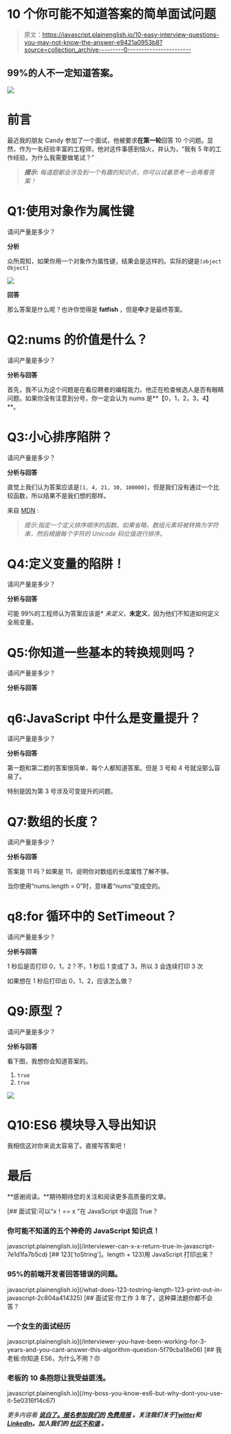 # 10 个你可能不知道答案的简单面试问题

> 原文：<https://javascript.plainenglish.io/10-easy-interview-questions-you-may-not-know-the-answer-e9421a0953b8?source=collection_archive---------0----------------------->

## 99%的人不一定知道答案。

![](img/b46321a14571fd703d524304e93b5391.png)

# 前言

最近我的朋友 Candy 参加了一个面试，他被要求**在第一轮**回答 10 个问题。显然，作为一名经验丰富的工程师，他对这件事感到恼火，并认为，“我有 5 年的工作经验，为什么我需要做笔试？”

> ***提示:*** *每道题都会涉及到一个有趣的知识点，你可以试着思考一会再看答案！*

# Q1:使用对象作为属性键

请问产量是多少？

**分析**

众所周知，如果你用一个对象作为属性键，结果会是这样的。实际的键是`[object Object]`

![](img/37ade441d375728687683c0e24095a57.png)

**回答**

那么答案是什么呢？也许你觉得是 **fatfish** ，但是**中**才是最终答案。

# Q2:nums 的价值是什么？

请问产量是多少？

**分析与回答**

首先，我不认为这个问题是在看应聘者的编程能力。他正在检查候选人是否有眼睛问题。如果你没有注意到分号，你一定会认为 nums 是**【0，1，2，3，4】**。

# Q3:小心排序陷阱？

请问产量是多少？

**分析与回答**

直觉上我们认为答案应该是`[1, 4, 21, 30, 100000]`，但是我们没有通过一个比较函数，所以结果不是我们想的那样。

来自 [MDN](https://developer.mozilla.org/en-US/docs/Web/JavaScript/Reference/Global_Objects/Array/sort) :

> *提示:指定一个定义排序顺序的函数。如果省略，数组元素将被转换为字符串，然后根据每个字符的 Unicode 码位值进行排序。*

# Q4:定义变量的陷阱！

请问产量是多少？

**分析与回答**

可能 99%的工程师认为答案应该是* *未定义*，**未定义**，因为他们不知道如何定义全局变量。

# Q5:你知道一些基本的转换规则吗？

请问产量是多少？

**分析与回答**

# q6:JavaScript 中什么是变量提升？

请问产量是多少？

**分析与回答**

第一题和第二题的答案很简单，每个人都知道答案。但是 3 号和 4 号就没那么容易了。

特别是因为第 3 号涉及可变提升的问题。

# Q7:数组的长度？

请问产量是多少？

**分析与回答**

答案是 11 吗？如果是 11，说明你对数组的长度属性了解不够。

当你使用“nums.length = 0”时，意味着“nums”变成空的。

# q8:for 循环中的 SetTimeout？

请问产量是多少？

**分析与回答**

1 秒后是否打印 0，1，2？不，1 秒后 1 变成了 3，所以 3 会连续打印 3 次

如果想在 1 秒后打印出 0，1，2，应该怎么做？

# Q9:原型？

请问产量是多少？

**分析与回答**

看下图，我想你会知道答案的。

1.  `true`
2.  `true`

![](img/98bed0465dfec2e97cb35848cbcdae2b.png)

# Q10:ES6 模块导入导出知识

我相信这对你来说太容易了。直接写答案吧！

# 最后

**感谢阅读。**期待期待您的关注和阅读更多高质量的文章。

[](/interviewer-can-x-x-return-true-in-javascript-7e1d1fa7b5cd) [## 面试官:可以“x！== x "在 JavaScript 中返回 True？

### 你可能不知道的五个神奇的 JavaScript 知识点！

javascript.plainenglish.io](/interviewer-can-x-x-return-true-in-javascript-7e1d1fa7b5cd) [](/what-does-123-tostring-length-123-print-out-in-javascript-2c804a414325) [## 123['toString']。length + 123)用 JavaScript 打印出来？

### 95%的前端开发者回答错误的问题。

javascript.plainenglish.io](/what-does-123-tostring-length-123-print-out-in-javascript-2c804a414325) [](/interviewer-you-have-been-working-for-3-years-and-you-cant-answer-this-algorithm-question-5f79cba18e06) [## 面试官:你工作 3 年了，这种算法题你都不会答？

### 一个女生的面试经历

javascript.plainenglish.io](/interviewer-you-have-been-working-for-3-years-and-you-cant-answer-this-algorithm-question-5f79cba18e06) [](/my-boss-you-know-es6-but-why-dont-you-use-it-5e0316f14c67) [## 我老板:你知道 ES6，为什么不用？😠

### 老板的 10 条抱怨让我受益匪浅。

javascript.plainenglish.io](/my-boss-you-know-es6-but-why-dont-you-use-it-5e0316f14c67) 

*更多内容看* [***说白了。报名参加我们的***](https://plainenglish.io/) **[***免费周报***](http://newsletter.plainenglish.io/) *。关注我们关于*[***Twitter***](https://twitter.com/inPlainEngHQ)*和*[***LinkedIn***](https://www.linkedin.com/company/inplainenglish/)*。加入我们的* [***社区不和谐***](https://discord.gg/GtDtUAvyhW) *。***